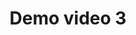 ---
title: Demo video 3
thumbnail: /assets/images/3.jpg
category: culture
duration: 00:10:50
video_link: ""
---